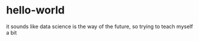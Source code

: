 # hello-world
it sounds like data science is the way of the future, so trying to teach myself a bit
